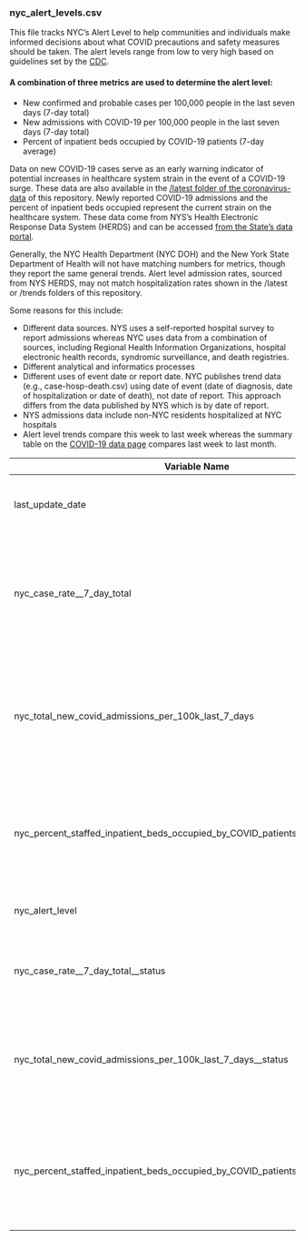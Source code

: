 ### nyc_alert_levels.csv    
This file tracks NYC’s Alert Level to help communities and individuals make informed decisions about what COVID precautions and safety measures should be taken. The alert levels range from low to very high based on guidelines set by the [CDC](https://www.cdc.gov/coronavirus/2019-ncov/science/community-levels.html). 

#### A combination of three metrics are used to determine the alert level: 
* New confirmed and probable cases per 100,000 people in the last seven days (7-day total)
* New admissions with COVID-19 per 100,000 people in the last seven days (7-day total)
* Percent of inpatient beds occupied by COVID-19 patients (7-day average)

Data on new COVID-19 cases serve as an early warning indicator of potential increases in healthcare system strain in the event of a COVID-19 surge. 
These data are also available in the [/latest folder of the coronavirus-data](https://github.com/nychealth/coronavirus-data/blob/master/latest/7day-transmission-rate.csv) of this repository. Newly reported COVID-19 admissions and the percent of inpatient beds occupied represent the current strain on the healthcare system. These data come from NYS’s Health Electronic Response Data System (HERDS) and can be accessed [from the State’s data portal](https://health.data.ny.gov/Health/New-York-State-Statewide-COVID-19-Hospitalizations/jw46-jpb7). 

Generally, the NYC Health Department (NYC DOH) and the New York State Department of Health will not have matching numbers for metrics, though they report the same general trends. Alert level admission rates, sourced from NYS HERDS, may not match hospitalization rates shown in the /latest or /trends folders of this repository.

Some reasons for this include:
* Different data sources. NYS uses a self-reported hospital survey to report admissions whereas NYC uses data from a combination of sources, including Regional Health Information Organizations, hospital electronic health records, syndromic surveillance, and death registries.
* Different analytical and informatics processes
* Different uses of event date or report date. NYC publishes trend data (e.g., case-hosp-death.csv) using date of event (date of diagnosis, date of hospitalization or date of death), not date of report. This approach differs from the data published by NYS which is by date of report.
* NYS admissions data include non-NYC residents hospitalized at NYC hospitals
* Alert level trends compare this week to last week whereas the summary table on the [COVID-19 data page](https://www1.nyc.gov/site/doh/covid/covid-19-data.page) compares last week to last month. 

| Variable Name | Definition | 
|------------------|----------------------------------------------------------------------------------------------------|
| last_update_date | Date of data's most recent update |    
| nyc_case_rate__7_day_total | NYC confirmed and probable cases per 100,000 people in the last seven days|     
| nyc_total_new_covid_admissions_per_100k_last_7_days | Newly reported admissions with COVID-19 per 100,000 people in the last seven days |      
| nyc_percent_staffed_inpatient_beds_occupied_by_COVID_patients_7_day_avg | Percent of inpatient beds occupied by COVID-19 patients  (7-day average)|    
| nyc_alert_level | Current NYC alert level status |
| nyc_case_rate__7_day_total__status | The seven day trend for cases per 100,000 people |
| nyc_total_new_covid_admissions_per_100k_last_7_days__status	| The seven day trend for new admissions with COVID-19 per 100,000 people |
| nyc_percent_staffed_inpatient_beds_occupied_by_COVID_patients_7_day_avg__status | The seven day trend for the percent of inpatient beds occupied by COVID-19 patients 
